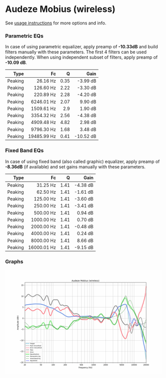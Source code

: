 # Audeze Mobius (wireless)
See [usage instructions](https://github.com/jaakkopasanen/AutoEq#usage) for more options and info.

### Parametric EQs
In case of using parametric equalizer, apply preamp of **-10.33dB** and build filters manually
with these parameters. The first 4 filters can be used independently.
When using independent subset of filters, apply preamp of **-10.09 dB**.

| Type    | Fc          |    Q | Gain      |
|--------:|------------:|-----:|----------:|
| Peaking | 26.16 Hz    | 0.35 | -3.99 dB  |
| Peaking | 126.60 Hz   | 2.22 | -3.30 dB  |
| Peaking | 220.89 Hz   | 2.28 | -4.20 dB  |
| Peaking | 6246.01 Hz  | 2.07 | 9.90 dB   |
| Peaking | 1509.61 Hz  | 2.9  | 1.90 dB   |
| Peaking | 3354.32 Hz  | 2.56 | -4.38 dB  |
| Peaking | 4909.48 Hz  | 4.82 | 2.98 dB   |
| Peaking | 9796.30 Hz  | 1.68 | 3.48 dB   |
| Peaking | 19485.99 Hz | 0.41 | -10.52 dB |

### Fixed Band EQs
In case of using fixed band (also called graphic) equalizer, apply preamp of **-8.36dB**
(if available) and set gains manually with these parameters.

| Type    | Fc          |    Q | Gain     |
|--------:|------------:|-----:|---------:|
| Peaking | 31.25 Hz    | 1.41 | -4.38 dB |
| Peaking | 62.50 Hz    | 1.41 | -1.61 dB |
| Peaking | 125.00 Hz   | 1.41 | -3.60 dB |
| Peaking | 250.00 Hz   | 1.41 | -3.41 dB |
| Peaking | 500.00 Hz   | 1.41 | 0.94 dB  |
| Peaking | 1000.00 Hz  | 1.41 | 0.70 dB  |
| Peaking | 2000.00 Hz  | 1.41 | -0.48 dB |
| Peaking | 4000.00 Hz  | 1.41 | 0.24 dB  |
| Peaking | 8000.00 Hz  | 1.41 | 8.66 dB  |
| Peaking | 16000.01 Hz | 1.41 | -9.15 dB |

### Graphs
![](./Audeze%20Mobius%20(wireless).png)